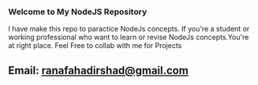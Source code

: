 ### Welcome to My NodeJS Repository
 I have make this repo to paractice NodeJs concepts.
If you're a student or working professional who want to learn or revise NodeJs concepts.You're at right place.
Feel Free to collab with me for Projects

## Email: ranafahadirshad@gmail.com

